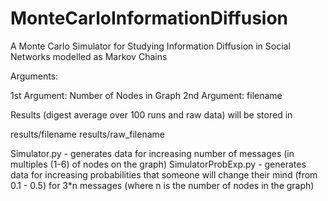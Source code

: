 # MonteCarloInformationDiffusion
A Monte Carlo Simulator for Studying Information Diffusion in Social Networks modelled as Markov Chains

Arguments:

1st Argument: Number of Nodes in Graph
2nd Argument: filename

Results (digest average over 100 runs and raw data) will be stored in 

results/filename
results/raw_filename

Simulator.py - generates data for increasing number of messages (in multiples (1-6) of nodes on the graph)
SimulatorProbExp.py - generates data for increasing probabilities that someone will change their mind (from 0.1 - 0.5) for 3*n messages (where n is the number of nodes in the graph)
